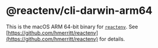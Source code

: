# @reactenv/cli-darwin-arm64

This is the macOS ARM 64-bit binary for [`reactenv`](https://github.com/hmerritt/reactenv). See [https://github.com/hmerritt/reactenv](https://github.com/hmerritt/reactenv) for details.
